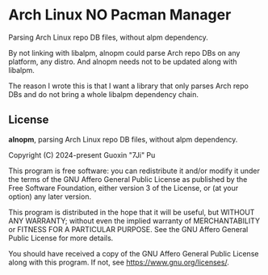# Arch Linux NO Pacman Manager

Parsing Arch Linux repo DB files, without alpm dependency.

By not linking with libalpm, alnopm could parse Arch repo DBs on any platform, any distro. And alnopm needs not to be updated along with libalpm.

The reason I wrote this is that I want a library that only parses Arch repo DBs and do not bring a whole libalpm dependency chain.

## License
**alnopm**, parsing Arch Linux repo DB files, without alpm dependency. 

Copyright (C) 2024-present Guoxin "7Ji" Pu

This program is free software: you can redistribute it and/or modify
it under the terms of the GNU Affero General Public License as
published by the Free Software Foundation, either version 3 of the
License, or (at your option) any later version.

This program is distributed in the hope that it will be useful,
but WITHOUT ANY WARRANTY; without even the implied warranty of
MERCHANTABILITY or FITNESS FOR A PARTICULAR PURPOSE.  See the
GNU Affero General Public License for more details.

You should have received a copy of the GNU Affero General Public License
along with this program.  If not, see <https://www.gnu.org/licenses/>.